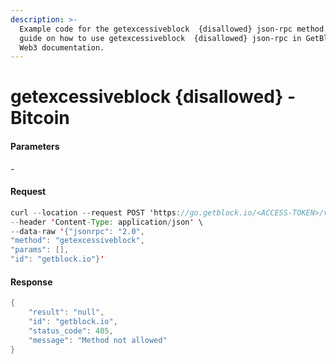 ```yaml
---
description: >-
  Example code for the getexcessiveblock  {disallowed} json-rpc method. Сomplete
  guide on how to use getexcessiveblock  {disallowed} json-rpc in GetBlock.io
  Web3 documentation.
---
```


# getexcessiveblock {disallowed} - Bitcoin

#### Parameters

\-

#### Request

```java
curl --location --request POST 'https://go.getblock.io/<ACCESS-TOKEN>/v1/mainnet/' \
--header 'Content-Type: application/json' \
--data-raw '{"jsonrpc": "2.0",
"method": "getexcessiveblock",
"params": [],
"id": "getblock.io"}'
```

#### Response

```java
{
    "result": "null",
    "id": "getblock.io",
    "status_code": 405,
    "message": "Method not allowed"
}
```
